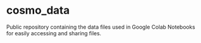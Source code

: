 # cosmo_data

Public repository containing the data files used in Google Colab Notebooks for easily accessing and sharing files. 
